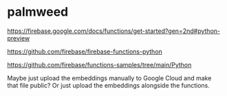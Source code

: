 # palmweed

https://firebase.google.com/docs/functions/get-started?gen=2nd#python-preview

https://github.com/firebase/firebase-functions-python

https://github.com/firebase/functions-samples/tree/main/Python

Maybe just upload the embeddings manually to Google Cloud and make that file public? Or just upload the embeddings alongside the functions.
